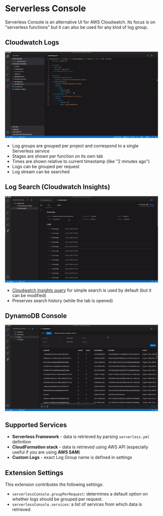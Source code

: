# Serverless Console

Serverless Console is an alternative UI for AWS Cloudwatch. Its focus is on "serverless functions" but it can also be used for any kind of log group.

## Cloudwatch Logs

![App Preview](./gifs/lambda-logs.gif)

- Log groups are grouped per project and correspond to a single Serverless service
- Stages are shown per function on its own tab
- Times are shown relative to current timestamp (like "2 minutes ago")
- Logs can be grouped per request
- Log stream can be searched

## Log Search (Cloudwatch Insights)

![App Preview](./gifs/search-logs.gif)

- [Cloudwatch Insights query](https://docs.aws.amazon.com/AmazonCloudWatch/latest/logs/CWL_QuerySyntax.html) for simple search is used by default (but it can be modified)
- Preserves search history (while the tab is opened)

## DynamoDB Console

![App Preview](./gifs/dynamodb.gif)

## Supported Services

- **Serverless Framework** - data is retrieved by parsing `serverless.yml` definition
- **CloudFormation stack** - data is retrieved using AWS API (especially useful if you are using **AWS SAM**)
- **Custom Logs** - exact Log Group name is defined in settings

## Extension Settings

This extension contributes the following settings:

- `serverlessConsole.groupPerRequest`: determines a default option on whether logs should be grouped per request.
- `serverlessConsole.services`: a list of services from which data is retrieved.

